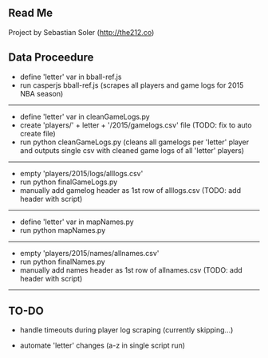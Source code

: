 ## Read Me

Project by Sebastian Soler (http://the212.co)

## Data Proceedure

* define 'letter' var in bball-ref.js
* run casperjs bball-ref.js (scrapes all players and game logs for 2015 NBA season)

-------------------------

* define 'letter' var in cleanGameLogs.py
* create 'players/' + letter + '/2015/gamelogs.csv' file (TODO: fix to auto create file)
* run python cleanGameLogs.py (cleans all gamelogs per 'letter' player and outputs single csv with cleaned game logs of all 'letter' players)

-------------------------

* empty 'players/2015/logs/alllogs.csv'
* run python finalGameLogs.py
* manually add gamelog header as 1st row of alllogs.csv (TODO: add header with script)

-------------------------

* define 'letter' var in mapNames.py
* run python mapNames.py

-------------------------

* empty 'players/2015/names/allnames.csv'
* run python finalNames.py
* manually add names header as 1st row of allnames.csv (TODO: add header with script)

-------------------------

## TO-DO

* handle timeouts during player log scraping (currently skipping...)

* automate 'letter' changes (a-z in single script run)


